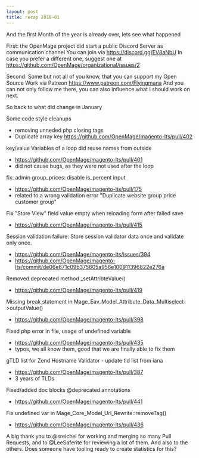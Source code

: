 ```yaml
---
layout: post
title: recap 2018-01
---
```


And the first Month of the year is already over, lets see what happened

First: the OpenMage project did start a public Discord Server as communication channel
You can join via https://discord.gg/EV8aNbU
In case you prefer a different one, suggest one at https://github.com/OpenMage/organizational/issues/2

Second: Some but not all of you know, that you can support my Open Source Work via Patreon https://www.patreon.com/Flyingmana
And you can not only follow me there, you can also influence what I should work on next.


So back to what did change in January

Some code style cleanups
* removing unneded php closing tags
* Duplicate array key https://github.com/OpenMage/magento-lts/pull/402


key/value Variables of a loop did reuse names from outside
* https://github.com/OpenMage/magento-lts/pull/401
* did not cause bugs, as they were not used after the loop

fix: admin group_prices: disable is_percent input
* https://github.com/OpenMage/magento-lts/pull/175
* related to a wrong validation error "Duplicate website group price customer group"


Fix "Store View" field value empty when reloading form after failed save
* https://github.com/OpenMage/magento-lts/pull/415

Session validation failure: Store session validator data once and validate only once.
* https://github.com/OpenMage/magento-lts/issues/394
* https://github.com/OpenMage/magento-lts/commit/de06e671c09b375605a956e100911396822e276a

Removed deprecated method _setAttribteValue()
* https://github.com/OpenMage/magento-lts/pull/419

Missing break statement in Mage_Eav_Model_Attribute_Data_Multiselect->outputValue()
* https://github.com/OpenMage/magento-lts/pull/398

Fixed php error in file, usage of undefined variable
* https://github.com/OpenMage/magento-lts/pull/435
* typos, we all know them, good that we are finally able to fix them

gTLD list for Zend Hostname Validator - update tld list from iana
* https://github.com/OpenMage/magento-lts/pull/387
* 3 years of TLDs


Fixed/added doc blocks @deprecated annotations
* https://github.com/OpenMage/magento-lts/pull/441


Fix undefined var in Mage_Core_Model_Url_Rewrite::removeTag()
* https://github.com/OpenMage/magento-lts/pull/436


A big thank you to @sreichel for working and merging so many Pull Requests, and to @LeeSaferite for reviewing a lot of them.
And also to the others. Does someone have tooling ready to create statistics for this?




